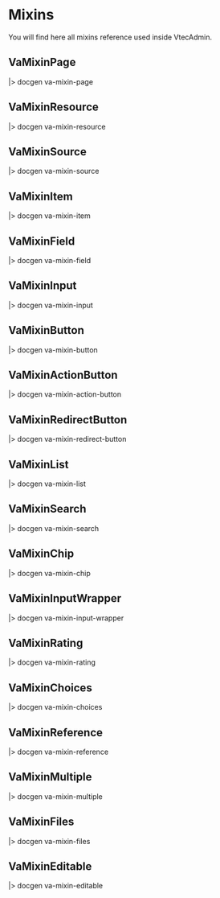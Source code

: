 # Mixins

You will find here all mixins reference used inside VtecAdmin.

## VaMixinPage

|> docgen va-mixin-page

## VaMixinResource

|> docgen va-mixin-resource

## VaMixinSource

|> docgen va-mixin-source

## VaMixinItem

|> docgen va-mixin-item

## VaMixinField

|> docgen va-mixin-field

## VaMixinInput

|> docgen va-mixin-input

## VaMixinButton

|> docgen va-mixin-button

## VaMixinActionButton

|> docgen va-mixin-action-button

## VaMixinRedirectButton

|> docgen va-mixin-redirect-button

## VaMixinList

|> docgen va-mixin-list

## VaMixinSearch

|> docgen va-mixin-search

## VaMixinChip

|> docgen va-mixin-chip

## VaMixinInputWrapper

|> docgen va-mixin-input-wrapper

## VaMixinRating

|> docgen va-mixin-rating

## VaMixinChoices

|> docgen va-mixin-choices

## VaMixinReference

|> docgen va-mixin-reference

## VaMixinMultiple

|> docgen va-mixin-multiple

## VaMixinFiles

|> docgen va-mixin-files

## VaMixinEditable

|> docgen va-mixin-editable
